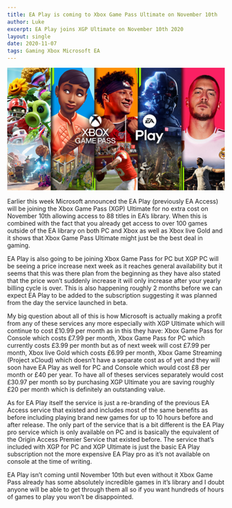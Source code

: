 ```yaml
---
title: EA Play is coming to Xbox Game Pass Ultimate on November 10th
author: Luke
excerpt: EA Play joins XGP Ultimate on November 10th 2020
layout: single
date: 2020-11-07
tags: Gaming Xbox Microsoft EA
---
```


![](\assets\Images\EA%20Play%20Game%20Pass.png)

Earlier this week Microsoft announced the EA Play (previously EA Access) will be joining the Xbox Game Pass (XGP) Ultimate for no extra cost on November 10th allowing access to 88 titles in EA’s library. When this is combined with the fact that you already get access to over 100 games outside of the EA library on both PC and Xbox as well as Xbox live Gold and it shows that Xbox Game Pass Ultimate might just be the best deal in gaming.


EA Play is also going to be joining Xbox Game Pass for PC but XGP PC will be seeing a price increase next week as it reaches general availability but it seems that this was there plan from the beginning as they have also stated that the price won’t suddenly increase it will only increase after your yearly billing cycle is over. This is also happening roughly 2 months before we can expect EA Play to be added to the subscription suggesting it was planned from the day the service launched in beta.


My big question about all of this is how Microsoft is actually making a profit from any of these services any more especially with XGP Ultimate which will continue to cost £10.99 per month as in this they have: Xbox Game Pass for Console which costs £7.99 per month, Xbox Game Pass for PC which currently costs £3.99 per month but as of next week will cost £7.99 per month, Xbox live Gold which costs £6.99 per month, Xbox Game Streaming (Project xCloud) which doesn’t have a separate cost as of yet and they will soon have EA Play as well for PC and Console which would cost £8 per month or £40 per year. To have all of theses services separately would cost £30.97 per month so by purchasing XGP Ultimate you are saving roughly £20 per month which is definitely an outstanding value.


As for EA Play itself the service is just a re-branding of the previous EA Access service that existed and includes most of the same benefits as before including playing brand new games for up to 10 hours before and after release. The only part of the service that is a bit different is the EA Play pro service which is only available on PC and is basically the equivalent of the Origin Access Premier Service that existed before. The service that’s included with XGP for PC and XGP Ultimate is just the basic EA Play subscription not the more expensive EA Play pro as it’s not available on console at the time of writing.


EA Play isn’t coming until November 10th but even without it Xbox Game Pass already has some absolutely incredible games in it’s library and I doubt anyone will be able to get through them all so if you want hundreds of hours of games to play you won’t be disappointed.